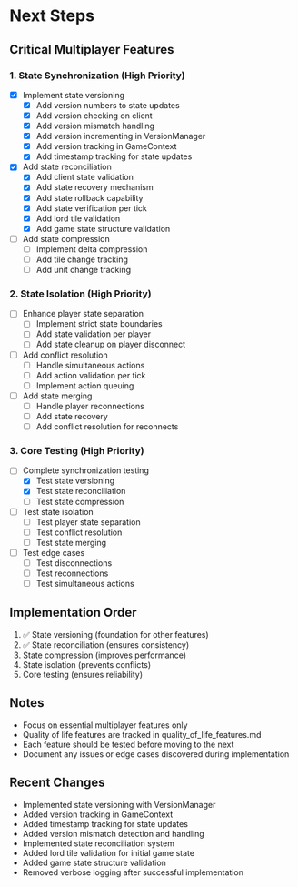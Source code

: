 # Next Steps

## Critical Multiplayer Features

### 1. State Synchronization (High Priority)
- [x] Implement state versioning
  - [x] Add version numbers to state updates
  - [x] Add version checking on client
  - [x] Add version mismatch handling
  - [x] Add version incrementing in VersionManager
  - [x] Add version tracking in GameContext
  - [x] Add timestamp tracking for state updates
- [x] Add state reconciliation
  - [x] Add client state validation
  - [x] Add state recovery mechanism
  - [x] Add state rollback capability
  - [x] Add state verification per tick
  - [x] Add lord tile validation
  - [x] Add game state structure validation
- [ ] Add state compression
  - [ ] Implement delta compression
  - [ ] Add tile change tracking
  - [ ] Add unit change tracking

### 2. State Isolation (High Priority)
- [ ] Enhance player state separation
  - [ ] Implement strict state boundaries
  - [ ] Add state validation per player
  - [ ] Add state cleanup on player disconnect
- [ ] Add conflict resolution
  - [ ] Handle simultaneous actions
  - [ ] Add action validation per tick
  - [ ] Implement action queuing
- [ ] Add state merging
  - [ ] Handle player reconnections
  - [ ] Add state recovery
  - [ ] Add conflict resolution for reconnects

### 3. Core Testing (High Priority)
- [ ] Complete synchronization testing
  - [x] Test state versioning
  - [x] Test state reconciliation
  - [ ] Test state compression
- [ ] Test state isolation
  - [ ] Test player state separation
  - [ ] Test conflict resolution
  - [ ] Test state merging
- [ ] Test edge cases
  - [ ] Test disconnections
  - [ ] Test reconnections
  - [ ] Test simultaneous actions

## Implementation Order
1. ✅ State versioning (foundation for other features)
2. ✅ State reconciliation (ensures consistency)
3. State compression (improves performance)
4. State isolation (prevents conflicts)
5. Core testing (ensures reliability)

## Notes
- Focus on essential multiplayer features only
- Quality of life features are tracked in quality_of_life_features.md
- Each feature should be tested before moving to the next
- Document any issues or edge cases discovered during implementation

## Recent Changes
- Implemented state versioning with VersionManager
- Added version tracking in GameContext
- Added timestamp tracking for state updates
- Added version mismatch detection and handling
- Implemented state reconciliation system
- Added lord tile validation for initial game state
- Added game state structure validation
- Removed verbose logging after successful implementation
